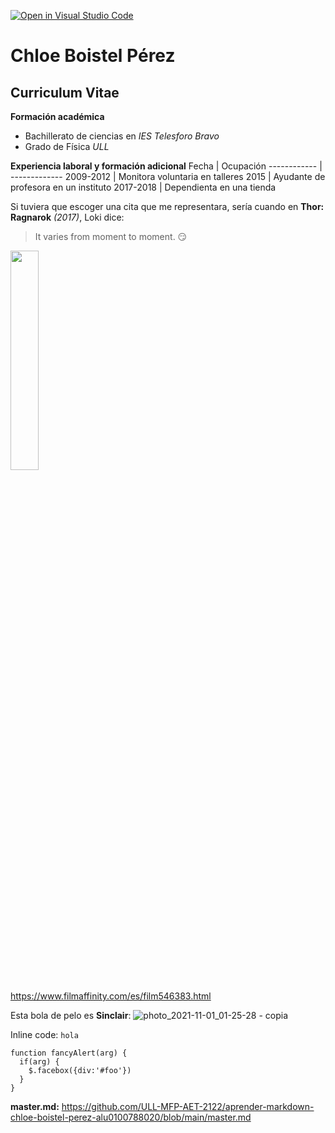 [![Open in Visual Studio Code](https://classroom.github.com/assets/open-in-vscode-f059dc9a6f8d3a56e377f745f24479a46679e63a5d9fe6f495e02850cd0d8118.svg)](https://classroom.github.com/online_ide?assignment_repo_id=6129499&assignment_repo_type=AssignmentRepo)

# Chloe Boistel Pérez
## Curriculum Vitae

**Formación académica**
* Bachillerato de ciencias en *IES Telesforo Bravo*
* Grado de Física *ULL*

**Experiencia laboral y formación adicional**
Fecha | Ocupación
------------ | -------------
2009-2012 | Monitora voluntaria en talleres
2015 | Ayudante de profesora en un instituto
2017-2018 | Dependienta en una tienda



Si tuviera que escoger una cita que me representara, sería cuando en **Thor: Ragnarok** *(2017)*, Loki dice:
> It varies from moment to moment. :smirk:

<img
     width="30%"
     src="https://pics.filmaffinity.com/thor_ragnarok-115636540-large.jpg"/>
     
https://www.filmaffinity.com/es/film546383.html



Esta bola de pelo es **Sinclair**:
![photo_2021-11-01_01-25-28 - copia](https://user-images.githubusercontent.com/93216010/139609306-e0c69b44-9923-433f-8d12-0f25d312f186.jpg)

Inline code: `hola`

```
function fancyAlert(arg) {
  if(arg) {
    $.facebox({div:'#foo'})
  }
}
```

**master.md:**
https://github.com/ULL-MFP-AET-2122/aprender-markdown-chloe-boistel-perez-alu0100788020/blob/main/master.md

